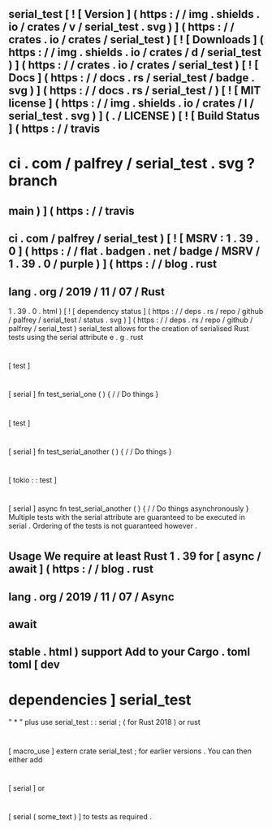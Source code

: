 #
serial_test
[
!
[
Version
]
(
https
:
/
/
img
.
shields
.
io
/
crates
/
v
/
serial_test
.
svg
)
]
(
https
:
/
/
crates
.
io
/
crates
/
serial_test
)
[
!
[
Downloads
]
(
https
:
/
/
img
.
shields
.
io
/
crates
/
d
/
serial_test
)
]
(
https
:
/
/
crates
.
io
/
crates
/
serial_test
)
[
!
[
Docs
]
(
https
:
/
/
docs
.
rs
/
serial_test
/
badge
.
svg
)
]
(
https
:
/
/
docs
.
rs
/
serial_test
/
)
[
!
[
MIT
license
]
(
https
:
/
/
img
.
shields
.
io
/
crates
/
l
/
serial_test
.
svg
)
]
(
.
/
LICENSE
)
[
!
[
Build
Status
]
(
https
:
/
/
travis
-
ci
.
com
/
palfrey
/
serial_test
.
svg
?
branch
=
main
)
]
(
https
:
/
/
travis
-
ci
.
com
/
palfrey
/
serial_test
)
[
!
[
MSRV
:
1
.
39
.
0
]
(
https
:
/
/
flat
.
badgen
.
net
/
badge
/
MSRV
/
1
.
39
.
0
/
purple
)
]
(
https
:
/
/
blog
.
rust
-
lang
.
org
/
2019
/
11
/
07
/
Rust
-
1
.
39
.
0
.
html
)
[
!
[
dependency
status
]
(
https
:
/
/
deps
.
rs
/
repo
/
github
/
palfrey
/
serial_test
/
status
.
svg
)
]
(
https
:
/
/
deps
.
rs
/
repo
/
github
/
palfrey
/
serial_test
)
serial_test
allows
for
the
creation
of
serialised
Rust
tests
using
the
serial
attribute
e
.
g
.
rust
#
[
test
]
#
[
serial
]
fn
test_serial_one
(
)
{
/
/
Do
things
}
#
[
test
]
#
[
serial
]
fn
test_serial_another
(
)
{
/
/
Do
things
}
#
[
tokio
:
:
test
]
#
[
serial
]
async
fn
test_serial_another
(
)
{
/
/
Do
things
asynchronously
}
Multiple
tests
with
the
serial
attribute
are
guaranteed
to
be
executed
in
serial
.
Ordering
of
the
tests
is
not
guaranteed
however
.
#
#
Usage
We
require
at
least
Rust
1
.
39
for
[
async
/
await
]
(
https
:
/
/
blog
.
rust
-
lang
.
org
/
2019
/
11
/
07
/
Async
-
await
-
stable
.
html
)
support
Add
to
your
Cargo
.
toml
toml
[
dev
-
dependencies
]
serial_test
=
"
*
"
plus
use
serial_test
:
:
serial
;
(
for
Rust
2018
)
or
rust
#
[
macro_use
]
extern
crate
serial_test
;
for
earlier
versions
.
You
can
then
either
add
#
[
serial
]
or
#
[
serial
(
some_text
)
]
to
tests
as
required
.
